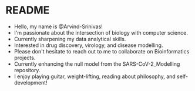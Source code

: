 # README

- Hello, my name is @Arvind-Srinivas!
- I'm passionate about the intersection of biology with computer science.
- Currently sharpening my data analytical skills. 
- Interested in drug discovery, virology, and disease modelling.
- Please don't hesitate to reach out to me to collaborate on Bioinformatics projects.
- Currently enhancing the null model from the SARS-CoV-2_Modelling repository.
- I enjoy playing guitar, weight-lifting, reading about philosophy, and self-development! 
